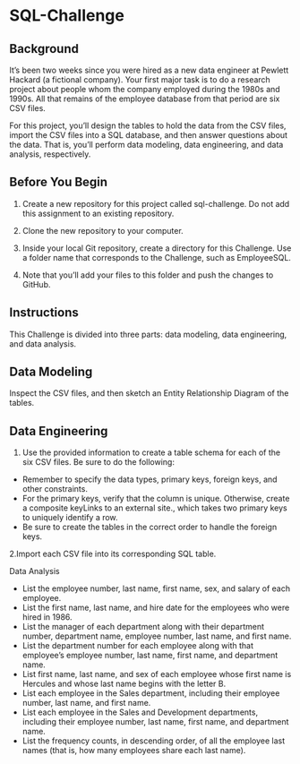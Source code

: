 # SQL-Challenge

## Background

It’s been two weeks since you were hired as a new data engineer at Pewlett Hackard (a fictional company). Your first major task is to do a research project about people whom the company employed during the 1980s and 1990s. All that remains of the employee database from that period are six CSV files.

For this project, you’ll design the tables to hold the data from the CSV files, import the CSV files into a SQL database, and then answer questions about the data. That is, you’ll perform data modeling, data engineering, and data analysis, respectively.

## Before You Begin
  1. Create a new repository for this project called sql-challenge. Do not add this assignment to an existing repository.

  2. Clone the new repository to your computer.

  3. Inside your local Git repository, create a directory for this Challenge. Use a folder name that corresponds to the Challenge, such as EmployeeSQL.

  4. Note that you’ll add your files to this folder and push the changes to GitHub.


## Instructions
This Challenge is divided into three parts: data modeling, data engineering, and data analysis.

## Data Modeling
Inspect the CSV files, and then sketch an Entity Relationship Diagram of the tables. 

## Data Engineering
  1. Use the provided information to create a table schema for each of the six CSV files. Be sure to do the following:

  - Remember to specify the data types, primary keys, foreign keys, and other constraints.
  - For the primary keys, verify that the column is unique. Otherwise, create a composite keyLinks to an external site., which takes two primary keys to uniquely identify a row.
  - Be sure to create the tables in the correct order to handle the foreign keys.

  2.Import each CSV file into its corresponding SQL table.


Data Analysis
- List the employee number, last name, first name, sex, and salary of each employee.
- List the first name, last name, and hire date for the employees who were hired in 1986.
- List the manager of each department along with their department number, department name, employee number, last name, and first name.
- List the department number for each employee along with that employee’s employee number, last name, first name, and department name.
- List first name, last name, and sex of each employee whose first name is Hercules and whose last name begins with the letter B.
- List each employee in the Sales department, including their employee number, last name, and first name.
- List each employee in the Sales and Development departments, including their employee number, last name, first name, and department name.
- List the frequency counts, in descending order, of all the employee last names (that is, how many employees share each last name).
